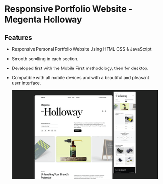 # Responsive Portfolio Website - Megenta Holloway

## Features

- Responsive Personal Portfolio Website Using HTML CSS & JavaScript
- Smooth scrolling in each section.
- Developed first with the Mobile First methodology, then for desktop.
- Compatible with all mobile devices and with a beautiful and pleasant user interface.

  ![Website UI Preview](ui-preview.png)
